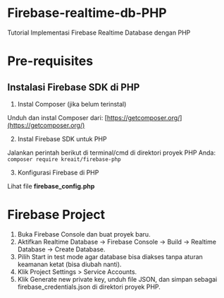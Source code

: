 # Firebase-realtime-db-PHP
Tutorial Implementasi Firebase Realtime Database dengan PHP

# Pre-requisites
## Instalasi Firebase SDK di PHP
1. Instal Composer (jika belum terinstal)

Unduh dan instal Composer dari: [https://getcomposer.org/](https://getcomposer.org/)

2. Instal Firebase SDK untuk PHP

Jalankan perintah berikut di terminal/cmd di direktori proyek PHP Anda: `composer require kreait/firebase-php`

3. Konfigurasi Firebase di PHP

Lihat file **firebase_config.php**

# Firebase Project
1. Buka Firebase Console dan buat proyek baru.
2. Aktifkan Realtime Database → Firebase Console → Build → Realtime Database → Create Database.
3. Pilih Start in test mode agar database bisa diakses tanpa aturan keamanan ketat (bisa diubah nanti).
4. Klik Project Settings > Service Accounts.
5. Klik Generate new private key, unduh file JSON, dan simpan sebagai firebase_credentials.json di direktori proyek PHP.
